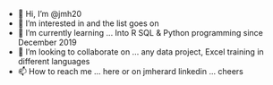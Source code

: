 - 👋 Hi, I’m @jmh20
- 👀 I’m interested in and the list goes on
- 🌱 I’m currently learning ... Into R SQL & Python programming since December 2019
- 💞️ I’m looking to collaborate on ... any data project, Excel training in different languages
- 📫 How to reach me ... here or on jmherard linkedin ... cheers

<!---
jmh20/jmh20 is a ✨ special ✨ repository because its `README.md` (this file) appears on your GitHub profile.
You can click the Preview link to take a look at your changes.
--->
